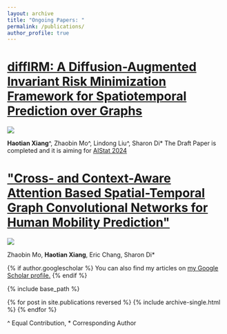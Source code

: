 ```yaml
---
layout: archive
title: "Ongoing Papers: "
permalink: /publications/
author_profile: true
---
```


[diffIRM: A Diffusion-Augmented Invariant Risk Minimization Framework for Spatiotemporal Prediction over Graphs](https://haotianxiangsti.github.io/haotianxiang.github.io/files/Abstract_for_AIStat_2024.pdf.pdf)
===
<img src="https://haotianxiangsti.github.io/haotianxiang.github.io/images/flowchart_1.jpg">

**Haotian Xiang**^, Zhaobin Mo^, Lindong Liu^, Sharon Di*
The Draft Paper is completed and it is aiming for [AIStat 2024](http://aistats.org/aistats2024/)

["Cross- and Context-Aware Attention Based Spatial-Temporal Graph Convolutional Networks for Human Mobility Prediction"](https://haotianxiangsti.github.io/haotianxiang.github.io/files/TSAS2023.pdf)
===
<img src="https://haotianxiangsti.github.io/haotianxiang.github.io/images/architecture.png">

Zhaobin Mo, **Haotian Xiang**, Eric Chang, Sharon Di*

{% if author.googlescholar %}
  You can also find my articles on <u><a href="{{author.googlescholar}}">my Google Scholar profile</a>.</u>
{% endif %}

{% include base_path %}

{% for post in site.publications reversed %}
  {% include archive-single.html %}
{% endfor %}

^ Equal Contribution, * Corresponding Author
